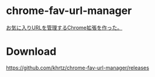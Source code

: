 # chrome-fav-url-manager

[お気に入りURLを管理するChrome拡張を作った。](https://sizu.me/khrtz/posts/iai7zkef9fav)

# Download
https://github.com/khrtz/chrome-fav-url-manager/releases
